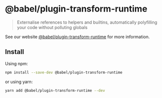 # @babel/plugin-transform-runtime

> Externalise references to helpers and builtins, automatically polyfilling your code without polluting globals

See our website [@babel/plugin-transform-runtime](https://babeljs.io/docs/babel-plugin-transform-runtime) for more information.

## Install

Using npm:

```sh
npm install --save-dev @babel/plugin-transform-runtime
```

or using yarn:

```sh
yarn add @babel/plugin-transform-runtime --dev
```
